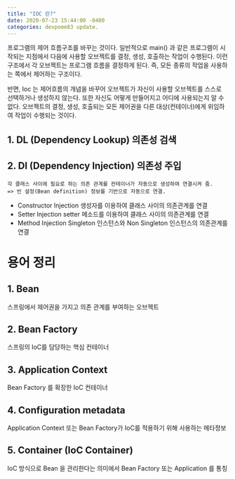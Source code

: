 ```yaml
---
title: "IOC 란?"
date: 2020-07-23 15:44:00 -0400
categories: devpome83 update.
---
```


프로그램의 제어 흐름구조를 바꾸는 것이다.
일반적으로 main() 과 같은 프로그램이 시작되는 지점에서 다음에 사용할 오브젝트를 결정, 생성, 호출하는 작업이 수행된다.
이런 구조에서 각 오브젝트는 프로그램 흐름을 결정하게 된다.
즉, 모든 종류의 작업을 사용하는 쪽에서 제어하는 구조이다.

반면, Ioc 는 제어흐름의 개념을 바꾸어
오브젝트가 자신이 사용할 오브젝트를 스스로 선택하거나 생성하지 않는다. 또한 자신도 어떻게 만들어지고 어디에 사용되는지 알 수 없다.
오브젝트의 결정, 생성, 호출되는 모든 제어권을 다른 대상(컨테이너)에게 위임하여 작업이 수행되는 것이다.

## 1. DL (Dependency Lookup) 의존성 검색

## 2. DI (Dependency Injection) 의존성 주입

    각 클래스 사이에 필요로 하는 의존 관계를 컨테이너가 자동으로 생성하여 연결시켜 줌.
    => 빈 설정(Bean definition) 정보를 기반으로 자동으로 연결.

-   Constructor Injection
    생성자를 이용하여 클래스 사이의 의존관계를 연결
-   Setter Injection
    setter 메소드를 이용하여 클래스 사이의 의존관계를 연결
-   Method Injection
    Singleton 인스턴스와 Non Singleton 인스턴스의 의존관계를 연결

# 용어 정리

## 1. Bean

스프링에서 제어권을 가지고 의존 관계를 부여하는 오브젝트

## 2. Bean Factory

스프링의 IoC를 담당하는 핵심 컨테이너

## 3. Application Context

Bean Factory 를 확장한 IoC 컨테이너

## 4. Configuration metadata

Application Context 또는 Bean Factory가 IoC를 적용하기 위해 사용하는 메타정보

## 5. Container (IoC Container)

IoC 방식으로 Bean 을 관리한다는 의미에서 Bean Factory 또는 Application 를 통칭
